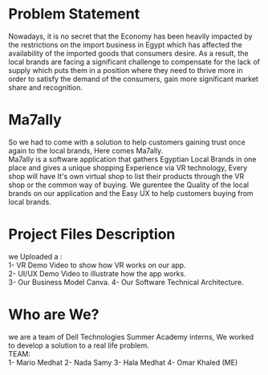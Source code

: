 
# Problem Statement
Nowadays, it is no secret that the Economy has been heavily impacted by the
restrictions on the import business in Egypt which has affected the
availability of the imported goods that consumers desire. As a result, the
local brands are facing a significant challenge to compensate for the lack of
supply which puts them in a position where they need to thrive more in
order to satisfy the demand of the consumers, gain more significant market
share and recognition.
# Ma7ally
So we had to come with a solution to help customers gaining trust once again to the local brands, Here comes Ma7ally.    
Ma7ally is a software application that gathers Egyptian Local Brands in one place and gives a unique shopping Experience via VR technology, Every shop will have It's own virtual shop to list their products through the VR shop or the common way of buying.
We gurentee the Quality of the local brands on our application and the Easy UX to help customers buying from local brands.    
# Project Files Description
we Uploaded a :  
1- VR Demo Video to show how VR works on our app.  
2- UI/UX Demo Video to illustrate how the app works.  
3- Our Business Model Canva.
4- Our Software Technical Architecture.  
# Who are We?
we are a team of Dell Technologies Summer Academy interns, We worked to develop a solution to a real life problem.  
TEAM:  
1- Mario Medhat
2- Nada Samy
3- Hala Medhat
4- Omar Khaled (ME)

